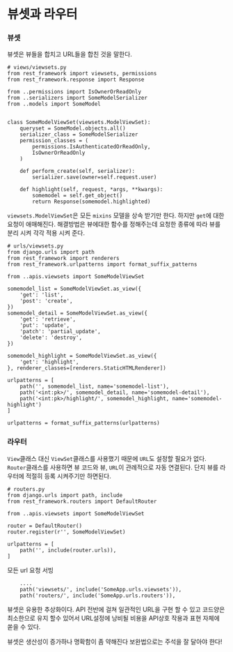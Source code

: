 # 뷰셋과 라우터

### 뷰셋

뷰셋은 뷰들을 합치고 URL들을 합친 것을 말한다.
```
# views/viewsets.py
from rest_framework import viewsets, permissions
from rest_framework.response import Response

from ..permissions import IsOwnerOrReadOnly
from ..serializers import SomeModelSerializer
from ..models import SomeModel


class SomeModelViewSet(viewsets.ModelViewSet):
    queryset = SomeModel.objects.all()
    serializer_class = SomeModelSerializer
    permission_classes = (
        permissions.IsAuthenticatedOrReadOnly,
        IsOwnerOrReadOnly
    )

    def perform_create(self, serializer):
        serializer.save(owner=self.request.user)

    def highlight(self, request, *args, **kwargs):
        somemodel = self.get_object()
        return Response(somemodel.highlighted)
```
`viewsets.ModelViewSet`은 모든 `mixins` 모델을 상속 받기만 한다. 하지만 `get`에 대한 요청이 애매해진다. 해결방법은 뷰에대한 함수를 정해주는데 요청한 종류에 따라 뷰를 분리 시켜 각각 적용 시켜 준다.
```
# urls/viewsets.py
from django.urls import path
from rest_framework import renderers
from rest_framework.urlpatterns import format_suffix_patterns

from ..apis.viewsets import SomeModelViewSet

somemodel_list = SomeModelViewSet.as_view({
    'get': 'list',
    'post': 'create',
})
somemodel_detail = SomeModelViewSet.as_view({
    'get': 'retrieve',
    'put': 'update',
    'patch': 'partial_update',
    'delete': 'destroy',
})

somemodel_highlight = SomeModelViewSet.as_view({
    'get': 'highlight',
}, renderer_classes=[renderers.StaticHTMLRenderer])

urlpatterns = [
    path('', somemodel_list, name='somemodel-list'),
    path('<int:pk>/', somemodel_detail, name='somemodel-detail'),
    path('<int:pk>/highlight/', somemodel_highlight, name='somemodel-highlight')
]

urlpatterns = format_suffix_patterns(urlpatterns)
```

### 라우터
`View`클래스 대신 `ViewSet`클래스를 사용했기 때문에 `URL`도 설정할 필요가 없다. `Router`클래스를 사용하면 뷰 코드와 뷰, `URL`이 관례적으로 자동 연결된다. 단지 뷰를 라우터에 적절히 등록 시켜주기만 하면된다. 
```
# routers.py
from django.urls import path, include
from rest_framework.routers import DefaultRouter

from ..apis.viewsets import SomeModelViewSet

router = DefaultRouter()
router.register(r'', SomeModelViewSet)

urlpatterns = [
    path('', include(router.urls)),
]

```

모든 url 요청 서빙
```
    ....
    path('viewsets/', include('SomeApp.urls.viewsets')),
    path('routers/', include('SomeApp.urls.routers')),
```

뷰셋은 유용한 추상화이다. API 전반에 걸쳐 일관적인 URL을 구현 할 수 있고 코드양은 최소한으로 유지 할수 있어서 URL설정에 낭비될 비용을 API상호 작용과 표현 자체에 쏟을 수 있다.

뷰셋은 생산성이 증가하나 명확함이 좀 약해진다 
보완법으로는 주석을 잘 달아야 한다!